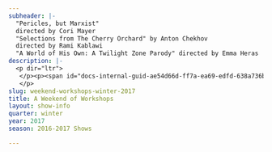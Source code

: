 ```yaml
---
subheader: |-
  "Pericles, but Marxist"
  directed by Cori Mayer
  "Selections from The Cherry Orchard" by Anton Chekhov
  directed by Rami Kablawi
  "A World of His Own: A Twilight Zone Parody" directed by Emma Heras
description: |-
  <p dir="ltr">
   </p><p><span id="docs-internal-guid-ae54d66d-ff7a-ea69-edfd-638a736bde16"><span>Every quarter, </span><span>A Weekend of Workshops</span><span> allows directors to devise and stage big ideas on a small scale. This Winter’s workshops take well trodden tales and explore them from a new angle. </span><span><em>Pericles, but Marxist</em>,</span><span> directed by Coriander Mayer gives voice to the unnamed proletariat of Shakespeare’s late epic. </span><em><span>Selections from The Cherry Orchard</span></em><span>, directed by Rami Kablawi, explores the same scenes as comedy and tragedy. And </span><em><span>A World of His Own: a Twilight Zone Parody</span></em><span>, directed by Emma Heras, asks how does one deceive, or at least, surprise, a live audience.</span></span></p><p><strong><em>Pericles, but Marxist</em></strong></p><p><strong>Coriander Mayer</strong> (Director) is a third year student majoring in TAPS and English. In the past, Cori has worked as a lighting designer both professionally (select credits: Adventure Stage Chicago, Eleusis Collective, Bread and Roses, UBallet) and with University Theater (select credits: <em>By the Bog of Cats, The Monkey King, Romeo and Juliet, After the Revolution</em>). Cori last directed The Candles with UT in Fall 2015. She looks forward to acting in Circe this quarter.<br/><strong>Olivia Malone</strong> (PM/SM) is a second-year Econ major and CS minor. As of this quarter, she has been on six management teams in UT. Her recent credits include <em>Iphigenia and Other Daughters</em> (SM) and <em>Mr Burns, a post-electric play</em> (APM). She looks forward to continuing to production manage in future quarters!<br/><strong>Joshua Maymir</strong> (Pericles and others) is a second year majoring in Biology. He's previously worked with University Theater and the Classical Entertainment Society in productions such as <em>Ex Libris </em>(Tommy), <em>The Bacchae</em> (Chorus), <em>Context</em> (Alfred), and two festivals of Theater[24].<br/><strong>Mariam Desta</strong> (Marina and others) is a second year Comparative Human Development major. She has been involved with University Theater as well as UChicago choral ensembles and a cappella. <br/><strong>Sarah Saltiel </strong>(Thaisa and others) is a second year English and Visual Arts double major. She has been involved with UT and CES and will be involved with Maroon TV later this quarter. Past credits include<em> Woman on Trial</em> (Antigone), <em>Chronicles</em> (Various roles), <em>Ex Libris </em>(Beck), <em>Dorian Gray</em> (Basil), and <em>Knight of the Burning Pestle</em> (Various roles).<br/><strong>Tess Gundlah</strong> (K. Marx and others) is a first-year currently planning on double majoring in English and TAPS. Last quarter she was involved with the Dean's Men as an actor in their production of Shakespeare's <em>Comedy of Errors</em> (Angelo).</p><p><strong><em>Selections from The Cherry Orchard</em></strong></p> <p><strong>Rami Kablawi</strong> (Director) is a first year in the college. He has previously worked in UT as assistant director of <em>After The Revolution</em>.<br/><strong>Carissa Knickerbocker</strong> (SM) is a student in the college. <br/><strong>Gio Hooton</strong> (Lubov) is a first year, planning to major in Linguistics and Theater. Last quarter, she was in <em>Iphigenia &amp; Other Daughters</em> (Chorus member) and is excited to be a part of Workshops this quarter, and in future quarters. <br/><strong>Gabriel Rourke</strong> (Lopakhin) is a student in the college.<br/><strong>Andrew Brander</strong> (Gaev) is a first year majoring in biochem. <em>The Cherry Orchard</em> is his first UT production that he is a part of. He hopes to go into nanotechnology after getting his degree here.<br/><strong>Hayley Gruenspan</strong> (Pischin) is a first-year potentially majoring in Creative Writing. She has been involved with University Theatre and Maroon TV. Past credits include <em>The Picture of Dorian Gray</em> (Dorian Gray).<br/><strong>Maria Zunita</strong> (Fiers) is a second year in the college who has not yet decided on a major. She is leaning toward Political Science or English with a minor in Philosophy. She played the role of Lord Henry Wotton in UT's <em>Adaptations from The Portrait of Dorian Gray</em>. She hopes to continue exploring her love of theatre and film no matter where her future leads.</p><p><em><strong>A World of His Own: A Twilight Zone Parody</strong></em></p><p><strong>Emma Heras</strong> (Director) is a student in the college. <br/><strong>Jenni Guarino</strong> (Stage Manager) is a first year intending to major in biology. She was also involved in <em>After the Revolution</em> (Assistant Production Manager) in the fall. She is excited to continue being involved in UT in the future!<br/><strong>River MacLeod</strong> (Bobbie Hayden-Smith) is a student in the college. <br/><strong>Noel Rubio</strong> (Gregory Hayden-Smith) is a third-year pre-med in the college majoring in Public Policy Studies. With regard to performing arts on campus, he has been involved with University Theater, Iris, the Classical Entertainment Society, Le Vorris &amp; Vox Circus, and a cappella, in various capacities. Past UT credits include <em>Navarasa: Reimagined</em>, in collaboration with Apsara (Altazor); New Work Week (Gerald, Behind the Curtain, Spring '16), and five <em>Theater[24]</em> festivals (actor/playwright). He dreams of inspiring transformation in the health systems of his home region, the Asia-Pacific, through strategic, inclusive, and equitable global and environmental public health policy, and of maybe become a real human being someday.<br/><strong>William McKissock</strong> (Marie/Narrator/Becky) is a second year majoring in Linguistics. They were involved in workshops last year and have acted in every single Theater[24] show during their time at UChicago. They hope to go into translation and interpreting after college.<br/>
   </p>
slug: weekend-workshops-winter-2017
title: A Weekend of Workshops
layout: show-info
quarter: winter
year: 2017
season: 2016-2017 Shows

---
```

